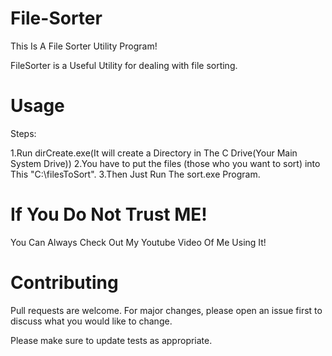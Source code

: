 # File-Sorter
This Is A File Sorter Utility Program!

FileSorter is a Useful Utility for dealing with file sorting.

# Usage
Steps:

1.Run dirCreate.exe(It will create a Directory in The C Drive(Your Main System Drive))
2.You have to put the files (those who you want to sort) into This "C:\filesToSort".
3.Then Just Run The sort.exe Program.



# If You Do Not Trust ME!

You Can Always Check Out My Youtube Video Of Me Using It! 

#  Contributing
Pull requests are welcome. For major changes, please open an issue first to discuss what you would like to change.

Please make sure to update tests as appropriate.
